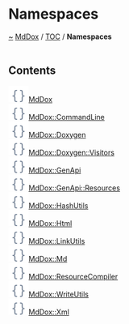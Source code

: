 <a id="namespaces"></a>
<h1>Namespaces</h1>
<a href="https://github.com/CharlesCarley/MdDox">~</a>
<a href="indexpage.md#mddox">MdDox</a>
<span class="inline-text">/</span>
<a href="index.md#toc">TOC</a>
<span class="inline-text">/</span>
<span class="bold-text"><b>Namespaces</b></span>
<br/>
<br/>
<a id="contents"></a>
<h2>Contents</h2>
<div class="icon-link">
<img src="../images/namespace.svg"/><a href="namespaceMdDox.md#mddox">MdDox</a>
</div>
<div class="icon-link">
<img src="../images/namespace.svg"/><a href="namespaceMdDox_1_1CommandLine.md#mddoxcommandline">MdDox::CommandLine</a>
</div>
<div class="icon-link">
<img src="../images/namespace.svg"/><a href="namespaceMdDox_1_1Doxygen.md#mddoxdoxygen">MdDox::Doxygen</a>
</div>
<div class="icon-link">
<img src="../images/namespace.svg"/><a href="namespaceMdDox_1_1Doxygen_1_1Visitors.md#mddoxdoxygenvisitors">MdDox::Doxygen::Visitors</a>
</div>
<div class="icon-link">
<img src="../images/namespace.svg"/><a href="namespaceMdDox_1_1GenApi.md#mddoxgenapi">MdDox::GenApi</a>
</div>
<div class="icon-link">
<img src="../images/namespace.svg"/><a href="namespaceMdDox_1_1GenApi_1_1Resources.md#mddoxgenapiresources">MdDox::GenApi::Resources</a>
</div>
<div class="icon-link">
<img src="../images/namespace.svg"/><a href="namespaceMdDox_1_1HashUtils.md#mddoxhashutils">MdDox::HashUtils</a>
</div>
<div class="icon-link">
<img src="../images/namespace.svg"/><a href="namespaceMdDox_1_1Html.md#mddoxhtml">MdDox::Html</a>
</div>
<div class="icon-link">
<img src="../images/namespace.svg"/><a href="namespaceMdDox_1_1LinkUtils.md#mddoxlinkutils">MdDox::LinkUtils</a>
</div>
<div class="icon-link">
<img src="../images/namespace.svg"/><a href="namespaceMdDox_1_1Md.md#mddoxmd">MdDox::Md</a>
</div>
<div class="icon-link">
<img src="../images/namespace.svg"/><a href="namespaceMdDox_1_1ResourceCompiler.md#mddoxresourcecompiler">MdDox::ResourceCompiler</a>
</div>
<div class="icon-link">
<img src="../images/namespace.svg"/><a href="namespaceMdDox_1_1WriteUtils.md#mddoxwriteutils">MdDox::WriteUtils</a>
</div>
<div class="icon-link">
<img src="../images/namespace.svg"/><a href="namespaceMdDox_1_1Xml.md#mddoxxml">MdDox::Xml</a>
</div>
</div>
</div>
</body>
</html>
